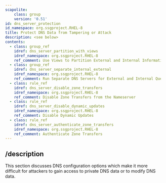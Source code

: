 ```yaml
---
scapolite:
    class: group
    version: '0.51'
id: dns_server_protection
id_namespace: org.ssgproject.RHEL-8
title: Protect DNS Data from Tampering or Attack
description: <see below>
contents:
  - class: group_ref
    idref: dns_server_partition_with_views
    idref_namespace: org.ssgproject.RHEL-8
    ref_comment: Use Views to Partition External and Internal Information
  - class: group_ref
    idref: dns_server_separate_internal_external
    idref_namespace: org.ssgproject.RHEL-8
    ref_comment: Run Separate DNS Servers for External and Internal Queries
  - class: rule_ref
    idref: dns_server_disable_zone_transfers
    idref_namespace: org.ssgproject.RHEL-8
    ref_comment: Disable Zone Transfers from the Nameserver
  - class: rule_ref
    idref: dns_server_disable_dynamic_updates
    idref_namespace: org.ssgproject.RHEL-8
    ref_comment: Disable Dynamic Updates
  - class: rule_ref
    idref: dns_server_authenticate_zone_transfers
    idref_namespace: org.ssgproject.RHEL-8
    ref_comment: Authenticate Zone Transfers
---
```



## /description

This
section discusses DNS configuration options which make it more difficult
for attackers to gain access to private DNS data or to modify DNS data.
